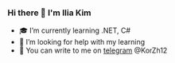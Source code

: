 ### Hi there 👋 I'm Ilia Kim
- :mortar_board: I’m currently learning .NET, C#
- :pray: I’m looking for help with my learning
- :iphone: You can write to me on [telegram](https://t.me/KorZh12) @KorZh12
<!--
**KimIlia91/KimIlia91** is a ✨ _special_ ✨ repository because its `README.md` (this file) appears on your GitHub profile.

Here are some ideas to get you started:

- 🔭 I’m currently working on ...
- 🌱 I’m currently learning ...
- 👯 I’m looking to collaborate on ...
- 🤔 I’m looking for help with ...
- 💬 Ask me about ...
- 📫 How to reach me: ...
- 😄 Pronouns: ...
- ⚡ Fun fact: ...
-->
